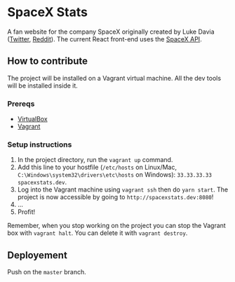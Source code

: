 # SpaceX Stats
A fan website for the company SpaceX originally created by Luke Davia ([Twitter](https://twitter.com/lukealization), [Reddit](https://reddit.com/u/EchoLogic)). The current React front-end uses the [SpaceX API](https://github.com/r-spacex/SpaceX-API).

## How to contribute

The project will be installed on a Vagrant virtual machine. All the dev tools will be installed inside it.

### Prereqs
- [VirtualBox](https://www.virtualbox.org/wiki/Downloads)
- [Vagrant](https://www.vagrantup.com/downloads.html)

### Setup instructions

1. In the project directory, run the `vagrant up` command.
2. Add this line to your hostfile (`/etc/hosts` on Linux/Mac, `C:\Windows\system32\drivers\etc\hosts` on Windows): `33.33.33.33 spacexstats.dev`.
3. Log into the Vagrant machine using `vagrant ssh` then do `yarn start`. The project is now accessible by going to `http://spacexstats.dev:8080`!
4. ...
5. Profit!

Remember, when you stop working on the project you can stop the Vagrant box with `vagrant halt`. You can delete it with `vagrant destroy`.


## Deployement

Push on the `master` branch.
